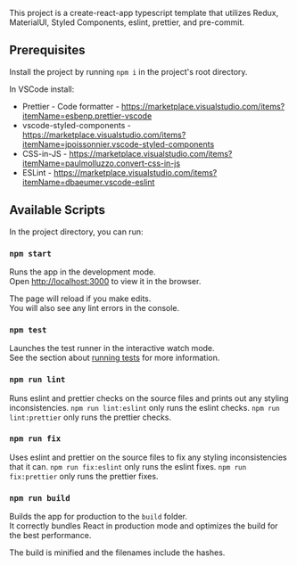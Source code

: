 This project is a create-react-app typescript template that utilizes Redux, MaterialUI, Styled Components, eslint, prettier, and pre-commit.

## Prerequisites

Install the project by running `npm i` in the project's root directory.

In VSCode install:

-   Prettier - Code formatter - https://marketplace.visualstudio.com/items?itemName=esbenp.prettier-vscode
-   vscode-styled-components - https://marketplace.visualstudio.com/items?itemName=jpoissonnier.vscode-styled-components
-   CSS-in-JS - https://marketplace.visualstudio.com/items?itemName=paulmolluzzo.convert-css-in-js
-   ESLint - https://marketplace.visualstudio.com/items?itemName=dbaeumer.vscode-eslint

## Available Scripts

In the project directory, you can run:

### `npm start`

Runs the app in the development mode.<br />
Open [http://localhost:3000](http://localhost:3000) to view it in the browser.

The page will reload if you make edits.<br />
You will also see any lint errors in the console.

### `npm test`

Launches the test runner in the interactive watch mode.<br />
See the section about [running tests](https://facebook.github.io/create-react-app/docs/running-tests) for more information.

### `npm run lint`

Runs eslint and prettier checks on the source files and prints out any styling inconsistencies.
`npm run lint:eslint` only runs the eslint checks.
`npm run lint:prettier` only runs the prettier checks.

### `npm run fix`

Uses eslint and prettier on the source files to fix any styling inconsistencies that it can.
`npm run fix:eslint` only runs the eslint fixes.
`npm run fix:prettier` only runs the prettier fixes.

### `npm run build`

Builds the app for production to the `build` folder.<br />
It correctly bundles React in production mode and optimizes the build for the best performance.

The build is minified and the filenames include the hashes.
